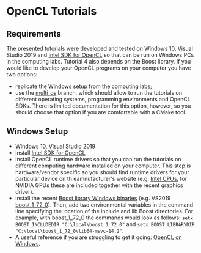 # OpenCL Tutorials

## Requirements

The presented tutorials were developed and tested on Windows 10, Visual Studio 2019 and [Intel SDK for OpenCL](https://software.intel.com/en-us/intel-opencl) so that can be run on Windows PCs in the computing labs. Tutorial 4 also depends on the Boost library. If you would like to develop your OpenCL programs on your computer you have two options:
 - replicate the [Windows setup](#Windows-Setup) from the computing labs;
 - use the [multi_os](https://github.com/gcielniak/OpenCL-Tutorials/tree/multi_os) branch, which should allow to run the tutorials on different operating systems, programming environments and OpenCL SDKs. There is limited documentation for this option, however, so you should choose that option if you are comfortable with a CMake tool.
 
## Windows Setup
 - Windows 10, Visual Studio 2019
 - install [Intel SDK for OpenCL](https://software.intel.com/en-us/intel-opencl)
 - install OpenCL runtime drivers so that you can run the tutorials on different computing hardware installed on your computer. This step is hardware/vendor specific so you should find runtime drivers for your particular device on th eamnufacturer's website (e.g. [Intel CPUs](https://software.intel.com/en-us/articles/opencl-drivers), for NVIDIA GPUs these are included together with the recent graphics driver).
 - install the recent [Boost library Windows binaries](https://sourceforge.net/projects/boost/files/boost-binaries/) (e.g. VS2019 [boost_1_72_0](https://sourceforge.net/projects/boost/files/boost-binaries/1.72.0/boost_1_72_0-msvc-14.2-64.exe/download)). Then, add two environmental variables in the command line specifying the location of the include and lib Boost directories. For example, with boost_1_72_0 the commands would look as follows: `setx BOOST_INCLUDEDIR "C:\local\boost_1_72_0"` and `setx BOOST_LIBRARYDIR "C:\local\boost_1_72_0\lib64-msvc-14.2"`.
 - A useful reference if you are struggling to get it going: [OpenCL on Windows](http://streamcomputing.eu/blog/2015-03-16/how-to-install-opencl-on-windows/).
